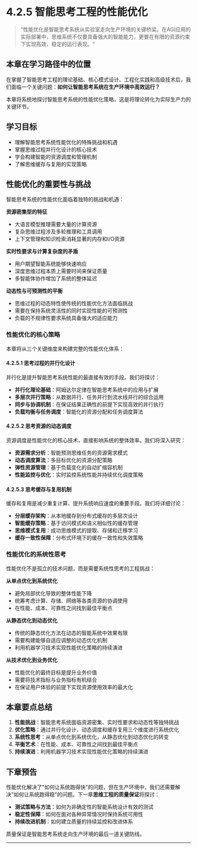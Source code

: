 # 4.2.5 智能思考工程的性能优化

> "性能优化是智能思考系统从实验室走向生产环境的关键桥梁。在AGI应用的实际部署中，思维系统不仅要具备强大的智能能力，更要在有限的资源约束下实现高效、稳定的运行表现。"

## 本章在学习路径中的位置

在掌握了智能思考工程的理论基础、核心模式设计、工程化实践和高级技术后，我们面临一个关键问题：**如何让智能思考系统在生产环境中高效运行？**

本章将系统地探讨智能思考系统的性能优化策略，这是将理论转化为实际生产力的关键环节。

## 学习目标

- 理解智能思考系统性能优化的特殊挑战和机遇
- 掌握思维过程并行化设计的核心技术
- 学会构建智能的资源调度和管理机制
- 了解思维缓存与复用的实现策略

## 性能优化的重要性与挑战

智能思考系统的性能优化面临着独特的挑战和机遇：

**资源密集型的特征**
- 大语言模型推理需要大量的计算资源
- 复杂思维过程涉及多轮推理和工具调用
- 上下文管理和知识检索消耗显著的内存和I/O资源

**实时性要求与计算复杂度的矛盾**
- 用户期望智能系统能够快速响应
- 深度思维过程本质上需要时间来保证质量
- 多智能体协作增加了系统的整体延迟

**动态性与可预测性的平衡**
- 思维过程的动态特性使传统的性能优化方法面临挑战
- 需要在保持系统灵活性的同时实现性能的可预测性
- 负载的不规律性要求系统具备强大的适应能力

### 性能优化的核心策略

本章将从三个关键维度来构建完整的性能优化体系：

#### 4.2.5.1 思考过程的并行化设计

并行化是提升智能思考系统性能的最直接有效的手段。我们将探讨：

- **并行化理论基础**：阿姆达尔定律在智能思考系统中的应用与扩展
- **多层次并行策略**：从数据并行、任务并行到流水线并行的综合运用
- **同步与协调机制**：在保证结果正确性的前提下实现高效的并行执行
- **负载均衡与任务调度**：智能化的资源分配和任务调度算法

#### 4.2.5.2 思考资源的动态调度

资源调度是性能优化的核心技术，直接影响系统的整体效率。我们将深入研究：

- **资源需求分析**：智能预测思维任务的资源需求模式
- **动态调度算法**：多目标优化的资源分配策略
- **弹性资源管理**：基于负载变化的自动扩缩容机制
- **性能监控与优化**：实时监控系统性能并持续优化调度策略

#### 4.2.5.3 思考缓存与复用机制

缓存和复用是减少重复计算、提升系统响应速度的重要手段。我们将详细讨论：

- **分层缓存架构**：从本地缓存到分布式缓存的多层次设计
- **智能缓存策略**：基于访问模式和语义相似性的缓存管理
- **思维模式复用**：成功思维模式的提取、存储和迁移学习
- **缓存一致性保障**：分布式环境下的缓存一致性和失效策略

### 性能优化的系统性思考

性能优化不是孤立的技术问题，而是需要系统性思考的工程挑战：

**从单点优化到系统优化**
- 避免局部优化导致的整体性能下降
- 统筹考虑计算、存储、网络等各类资源的协调使用
- 在性能、成本、可靠性之间找到最佳平衡点

**从静态优化到动态优化**
- 传统的静态优化方法在动态的智能系统中效果有限
- 需要构建能够自适应调整的动态优化机制
- 利用机器学习技术实现性能优化策略的持续演进

**从技术优化到业务优化**
- 性能优化的最终目标是提升业务价值
- 需要将技术指标与业务指标有机结合
- 在保证用户体验的前提下实现资源使用效率的最大化



## 本章要点总结

1. **性能挑战**：智能思考系统面临资源密集、实时性要求和动态性等独特挑战
2. **优化策略**：通过并行化设计、动态调度和缓存复用三个维度进行系统优化
3. **系统性思考**：从单点优化到系统优化，从静态优化到动态优化的转变
4. **平衡艺术**：在性能、成本、可靠性之间找到最佳平衡点
5. **持续演进**：利用机器学习技术实现性能优化策略的持续演进

## 下章预告

性能优化解决了"如何让系统跑得快"的问题，但在生产环境中，我们还需要解决"如何让系统跑得稳"的问题。下一章**思维工程的质量保证**将探讨：

- **测试策略与方法**：如何为非确定性的智能系统设计有效的测试
- **稳定性保障**：如何在面对各种异常情况时保持系统可用性
- **持续改进机制**：如何建立质量的持续监控和改进体系

质量保证是智能思考系统走向生产环境的最后一道关键防线。

---

